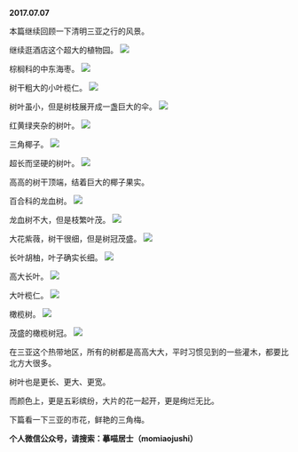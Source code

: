 
          
**2017.07.07**

本篇继续回顾一下清明三亚之行的风景。

继续逛酒店这个超大的植物园。
![](//upload-images.jianshu.io/upload_images/51001-7be745bd60bf57b5.jpg)


棕榈科的中东海枣。
![](//upload-images.jianshu.io/upload_images/51001-3bf5c4be51333266.jpg)


树干粗大的小叶榄仁。
![](//upload-images.jianshu.io/upload_images/51001-3717b74fc381db4e.jpg)


树叶虽小，但是树枝展开成一盏巨大的伞。
![](//upload-images.jianshu.io/upload_images/51001-9dace6e3da0d5e5b.jpg)


红黄绿夹杂的树叶。
![](//upload-images.jianshu.io/upload_images/51001-33b9d9276ee073a1.jpg)


三角椰子。
![](//upload-images.jianshu.io/upload_images/51001-422988060a7eb885.jpg)


超长而坚硬的树叶。
![](//upload-images.jianshu.io/upload_images/51001-2cc166fcc7d8d5f7.jpg)


高高的树干顶端，结着巨大的椰子果实。

百合科的龙血树。
![](//upload-images.jianshu.io/upload_images/51001-ee4717fb89c9c6fd.jpg)


龙血树不大，但是枝繁叶茂。
![](//upload-images.jianshu.io/upload_images/51001-a884e74db843edce.jpg)


大花紫薇，树干很细，但是树冠茂盛。
![](//upload-images.jianshu.io/upload_images/51001-504c7d430c0c1842.jpg)


长叶胡柚，叶子确实长细。
![](//upload-images.jianshu.io/upload_images/51001-130c0a26fc5e4c35.jpg)


高大长叶。
![](//upload-images.jianshu.io/upload_images/51001-758b1bac83d403f9.jpg)


大叶榄仁。
![](//upload-images.jianshu.io/upload_images/51001-3b1b969ef5d5dff6.jpg)


橄榄树。
![](//upload-images.jianshu.io/upload_images/51001-65a85504e04e01ab.jpg)


茂盛的橄榄树冠。
![](//upload-images.jianshu.io/upload_images/51001-57685fc7b0f94090.jpg)


在三亚这个热带地区，所有的树都是高高大大，平时习惯见到的一些灌木，都要比北方大很多。

树叶也是更长、更大、更宽。

而颜色上，更是五彩缤纷，大片的花一起开，更是绚烂无比。

下篇看一下三亚的市花，鲜艳的三角梅。


**个人微信公众号，请搜索：摹喵居士（momiaojushi）**

        